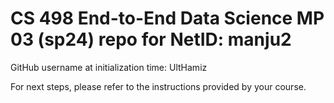# CS 498 End-to-End Data Science MP 03 (sp24) repo for NetID: manju2

GitHub username at initialization time: UltHamiz

For next steps, please refer to the instructions provided by your course.
